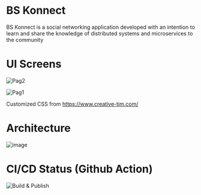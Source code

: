 # BS Konnect

BS Konnect is a social networking application developed with an intention to learn and share the knowledge of distributed systems and microservices to the community

# UI Screens

![Pag2](https://user-images.githubusercontent.com/15153745/148642752-78d2e958-d502-40f8-ba3f-b0f01eba3597.png)


![Pag1](https://user-images.githubusercontent.com/15153745/148642760-ecdbba36-9a75-4352-9e8c-7c690e7c354f.png)

Customized CSS from https://www.creative-tim.com/


# Architecture

![image](https://user-images.githubusercontent.com/15153745/122074001-7c99f900-ce16-11eb-9e86-61dc3064087a.png)

# CI/CD Status (Github Action)
![Build & Publish](https://github.com/BaalaSrinivas/SocialNetwork/actions/workflows/main.yml/badge.svg)

